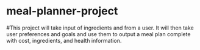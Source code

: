 # meal-planner-project
#This project will take input of ingredients and from a user. It will then take user preferences and goals and use them to 
output a meal plan complete with cost, ingredients, and health information.
